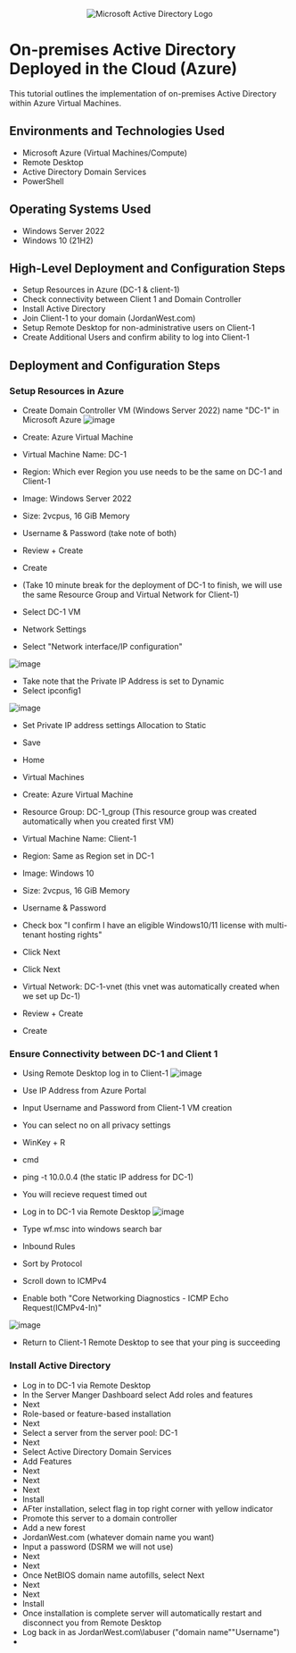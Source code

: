 <p align="center">
<img src="https://i.imgur.com/pU5A58S.png" alt="Microsoft Active Directory Logo"/>
</p>

<h1>On-premises Active Directory Deployed in the Cloud (Azure)</h1>
This tutorial outlines the implementation of on-premises Active Directory within Azure Virtual Machines.<br />

<h2>Environments and Technologies Used</h2>

- Microsoft Azure (Virtual Machines/Compute)
- Remote Desktop
- Active Directory Domain Services
- PowerShell

<h2>Operating Systems Used </h2>

- Windows Server 2022
- Windows 10 (21H2)

<h2>High-Level Deployment and Configuration Steps</h2>

- Setup Resources in Azure (DC-1 & client-1)
- Check connectivity between Client 1 and Domain Controller
- Install Active Directory
- Join Client-1 to your domain (JordanWest.com)
- Setup Remote Desktop for non-administrative users on Client-1
- Create Additional Users and confirm ability to log into Client-1

<h2>Deployment and Configuration Steps</h2>
<h3>Setup Resources in Azure</h3>

- Create Domain Controller VM (Windows Server 2022) name "DC-1" in Microsoft Azure
![image](https://github.com/JordanDanielWest/Configure-Active-Directory-with-Azure-VM/assets/96628562/c082a50f-5eaf-4789-8075-69af0ac17e37)

- Create: Azure Virtual Machine
- Virtual Machine Name: DC-1
- Region: Which ever Region you use needs to be the same on DC-1 and Client-1
- Image: Windows Server 2022
- Size: 2vcpus, 16 GiB Memory
- Username & Password (take note of both)
- Review + Create
- Create
- (Take 10 minute break for the deployment of DC-1 to finish, we will use the same Resource Group and Virtual Network for Client-1)
- Select DC-1 VM
- Network Settings
- Select "Network interface/IP configuration"

![image](https://github.com/JordanDanielWest/Configure-Active-Directory-with-Azure-VM/assets/96628562/26d5f969-5d22-4fef-8ed8-f4ca9a105fa4)

- Take note that the Private IP Address is set to Dynamic
- Select ipconfig1

![image](https://github.com/JordanDanielWest/Configure-Active-Directory-with-Azure-VM/assets/96628562/86001b7c-1064-4124-b402-7398b5a22d62)

- Set Private IP address settings Allocation to Static
- Save

- Home
- Virtual Machines
- Create: Azure Virtual Machine
- Resource Group: DC-1_group (This resource group was created automatically when you created first VM)
- Virtual Machine Name: Client-1
- Region: Same as Region set in DC-1
- Image: Windows 10
- Size: 2vcpus, 16 GiB Memory
- Username & Password
- Check box "I confirm I have an eligible Windows10/11 license with multi-tenant hosting rights"
- Click Next
- Click Next
- Virtual Network: DC-1-vnet (this vnet was automatically created when we set up Dc-1)
- Review + Create
- Create

<h3>Ensure Connectivity between DC-1 and Client 1</h3>

- Using Remote Desktop log in to Client-1
![image](https://github.com/JordanDanielWest/Configure-Active-Directory-with-Azure-VM/assets/96628562/fc611c98-3283-49ca-8f54-91822d5bb2af)

- Use IP Address from Azure Portal
- Input Username and Password from Client-1 VM creation
- You can select no on all privacy settings
- WinKey + R
- cmd
- ping -t 10.0.0.4 (the static IP address for DC-1)
- You will recieve request timed out
- Log in to DC-1 via Remote Desktop
![image](https://github.com/JordanDanielWest/Configure-Active-Directory-with-Azure-VM/assets/96628562/0e3cb3ea-16bf-480f-bd20-5f3a0e6ed705)

- Type wf.msc into windows search bar
- Inbound Rules
- Sort by Protocol
- Scroll down to ICMPv4
- Enable both "Core Networking Diagnostics - ICMP Echo Request(ICMPv4-In)"

![image](https://github.com/JordanDanielWest/Configure-Active-Directory-with-Azure-VM/assets/96628562/8c52f05b-f960-4e3a-90a7-bb666668bd16)

- Return to Client-1 Remote Desktop to see that your ping is succeeding

<h3>Install Active Directory</h3>

- Log in to DC-1 via Remote Desktop
- In the Server Manger Dashboard select Add roles and features
- Next
- Role-based or feature-based installation
- Next
- Select a server from the server pool: DC-1
- Next
- Select Active Directory Domain Services
- Add Features
- Next
- Next
- Next
- Install
- AFter installation, select flag in top right corner with yellow indicator
- Promote this server to a domain controller
- Add a new forest
- JordanWest.com (whatever domain name you want)
- Input a password (DSRM we will not use)
- Next
- Next
- Once NetBIOS domain name autofills, select Next
- Next
- Next
- Install
- Once installation is complete server will automatically restart and disconnect you from Remote Desktop
- Log back in as JordanWest.com\labuser ("domain name"\"Username")
- 


</p>
<br />
